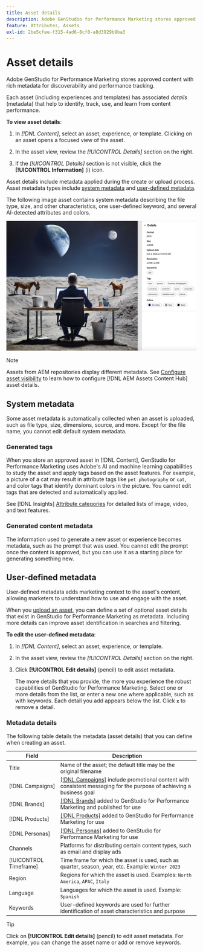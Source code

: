 ```yaml
---
title: Asset details
description: Adobe GenStudio for Performance Marketing stores approved content with rich metadata for searchability and performance tracking.
feature: Attributes, Assets
exl-id: 2be5cfee-f315-4ad6-8cf0-a8d3929b9ba3
---
```

# Asset details

Adobe GenStudio for Performance Marketing stores approved content with rich metadata for discoverability and performance tracking.

Each asset (including experiences and templates) has associated _details_ (metadata) that help to identify, track, use, and learn from content performance.

**To view asset details**:

1. In _[!DNL Content]_, select an asset, experience, or template. Clicking on an asset opens a focused view of the asset.

1. In the asset view, review the _[!UICONTROL Details]_ section on the right.

1. If the _[!UICONTROL Details]_ section is not visible, click the **[!UICONTROL Information]** (i) icon.

Asset details include metadata applied during the create or upload process. Asset metadata types include [system metadata](#system-metadata) and [user-defined metadata](#user-defined-metadata).

The following image asset contains system metadata describing the file type, size, and other characteristics, one user-defined keyword, and several AI-detected attributes and colors.

![details of an asset with multiple tags](/help/assets/content-asset-details.png)

>[!NOTE]
>
>Assets from AEM repositories display different metadata. See [Configure asset visibility](connect-aem-repo.md#step-4-configure-asset-visibility) to learn how to configure [!DNL AEM Assets Content Hub] asset details.

## System metadata

Some asset metadata is automatically collected when an asset is uploaded, such as file type, size, dimensions, source, and more. Except for the file name, you cannot edit default system metadata.

### Generated tags

When you store an approved asset in [!DNL Content], GenStudio for Performance Marketing uses Adobe's AI and machine learning capabilities to study the asset and apply tags based on the asset features. For example, a picture of a cat may result in attribute tags like `pet photography` or `cat`, and color tags that identify dominant colors in the picture. You cannot edit tags that are detected and automatically applied.

See [!DNL Insights] [Attribute categories](/help/user-guide/insights/attribute-category.md) for detailed lists of image, video, and text features.

### Generated content metadata

The information used to generate a new asset or experience becomes metadata, such as the prompt that was used. You cannot edit the prompt once the content is approved, but you can use it as a starting place for generating something new.

## User-defined metadata

User-defined metadata adds marketing context to the asset's content, allowing marketers to understand how to use and engage with the asset.

When you [upload an asset](/help/user-guide/content/manage-assets.md#add-assets), you can define a set of optional asset details that exist in GenStudio for Performance Marketing as metadata. Including more details can improve asset identification in searches and filtering.

**To edit the user-defined metadata**:

1. In _[!DNL Content]_, select an asset, experience, or template.

1. In the asset view, review the _[!UICONTROL Details]_ section on the right.

1. Click **[!UICONTROL Edit details]** (pencil) to edit asset metadata.

   The more details that you provide, the more you experience the robust capabilities of GenStudio for Performance Marketing. Select one or more details from the list, or enter a new one where applicable, such as with keywords. Each detail you add appears below the list. Click **`x`** to remove a detail.

### Metadata details

The following table details the metadata (asset details) that you can define when creating an asset.

| Field          | Description |
| -------------- | ----------- |
| Title          | Name of the asset; the default title may be the original filename |
| [!DNL Campaigns]| [[!DNL Campaigns]](/help/user-guide/campaigns/overview.md) include promotional content with consistent messaging for the purpose of achieving a business goal |
| [!DNL Brands]  | [[!DNL Brands]](/help/user-guide/guidelines/brands.md) added to GenStudio for Performance Marketing and published for use |
| [!DNL Products]| [[!DNL Products]](/help/user-guide/guidelines/products.md) added to GenStudio for Performance Marketing for use |
| [!DNL Personas]| [[!DNL Personas]](/help/user-guide/guidelines/personas.md) added to GenStudio for Performance Marketing for use |
| Channels       | Platforms for distributing certain content types, such as email and display ads |
| [!UICONTROL Timeframe] | Time frame for which the asset is used, such as quarter, season, year, etc. Example: `Winter 2023` |
| Region         | Regions for which the asset is used. Examples: `North America`, `APAC`, `Italy` |
| Language       | Languages for which the asset is used. Example: `Spanish` |
| Keywords       | User-defined keywords are used for further identification of asset characteristics and purpose |

>[!TIP]
>
>Click on **[!UICONTROL Edit details]** (pencil) to edit asset metadata. For example, you can change the asset name or add or remove keywords.

<!-- ## History

Expand the _[!UICONTROL History]_ section to view a timeline of approvals and activity.

list other activity, show screenshot?
-->
